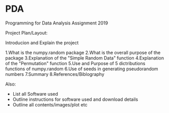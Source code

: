 # PDA
Programming for Data Analysis Assignment 2019

Project Plan/Layout:

Introducion and Explain the project

1.What is the numpy.random package
2.What is the overall purpose of the package
3.Explanation of the "Simple Random Data" function
4.Explanation of the "Permutation" function
5.Use and Purpose of 5 dictributions functions of numpy.random
6.Use of seeds in generating pseudorandom numbers
7.Summary
8.References/Biblography

Also:
- List all Software used
- Outline instructions for software used and download details
- Outline all contents/images/plot etc

